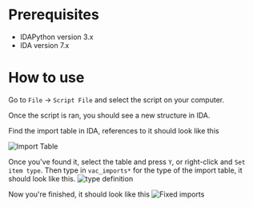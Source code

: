 # **Prerequisites**
* IDAPython version 3.x
* IDA version 7.x

# **How to use**
Go to `File` -> `Script File` and select the script on your computer.

Once the script is ran, you should see a new structure in IDA.

Find the import table in IDA, references to it should look like this

![Import Table](https://cdn.discordapp.com/attachments/855283499980423179/893572109517848576/unknown.png)

Once you've found it, select the table and press `Y`, or right-click and `Set item type`.
Then type in `vac_imports*` for the type of the import table, it should look like this.
![type definition](https://cdn.discordapp.com/attachments/855283499980423179/893572709433348106/unknown.png)

Now you're finished, it should look like this
![Fixed imports](https://cdn.discordapp.com/attachments/855283499980423179/893572881731174471/unknown.png)
